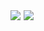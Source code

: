 <div style="display:flex">
<img align="center" src="https://github-readme-stats.vercel.app/api?username=nullptr-z&show_icons=true&hide_title=true&hide_rank=true&hide=issues&count_private=false&disable_animations=true"/>
<img align="top" style="margin-left:5px" src="https://github-readme-stats.vercel.app/api/top-langs/?username=nullptr-z&layout=compact&langs_count=4&hide=javascript,html,css"/>
</div>
